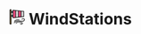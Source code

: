 # <img src="./WindStations.WebUI/wwwroot/images/windsock.png" alt="Wind sock" width="28"> WindStations